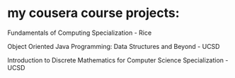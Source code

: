 # my cousera course projects:
Fundamentals of Computing Specialization - Rice

Object Oriented Java Programming: Data Structures and Beyond - UCSD

Introduction to Discrete Mathematics for Computer Science Specialization - UCSD
